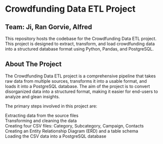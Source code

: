# Crowdfunding Data ETL Project

## Team: Ji, Ran	Gorvie, Alfred 

This repository hosts the codebase for the Crowdfunding Data ETL project. This project is designed to extract, transform, and load crowdfunding data into a structured database format using Python, Pandas, and PostgreSQL.  

## About The Project 
The Crowdfunding Data ETL project is a comprehensive pipeline that takes raw data from multiple sources, transforms it into a usable format, and loads it into a PostgreSQL database. The aim of the project is to convert disorganized data into a structured format, making it easier for end-users to analyze and glean insights. 

The primary steps involved in this project are:  

Extracting data from the source files  
Transforming and cleaning the data  
Creating four CSV files: Category, Subcategory, Campaign, Contacts  
Creating an Entity Relationship Diagram (ERD) and a table schema  
Loading the CSV data into a PostgreSQL database  
